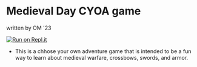 # Medieval Day CYOA game

written by OM '23

[![Run on Repl.it](https://repl.it/badge/github/athenian-ct-projects/Medieval-Day-OM)](https://repl.it/github/athenian-ct-projects/Medieval-Day-OM)

* This is a chhose your own adventure game that is intended to be a fun way to learn about medieval warfare, crossbows, swords, and armor.
